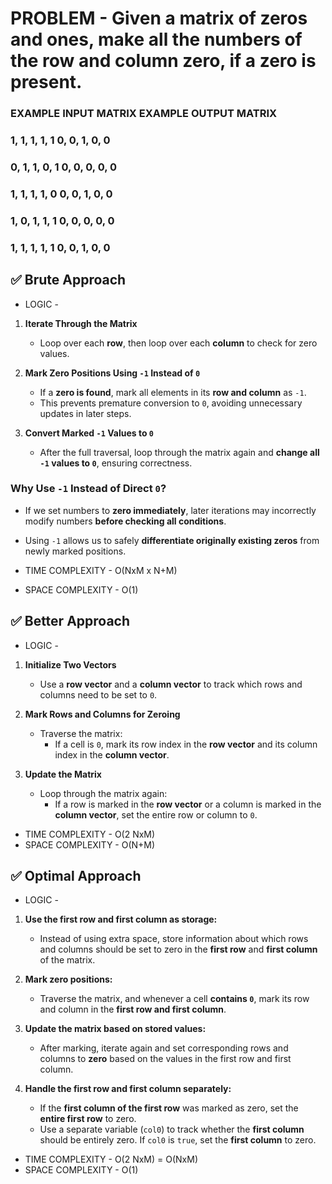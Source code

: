 # PROBLEM - Given a matrix of zeros and ones, make all the numbers of the row and column zero, if a zero is present.

###     EXAMPLE INPUT MATRIX      EXAMPLE OUTPUT MATRIX
###        1, 1, 1, 1, 1             0, 0, 1, 0, 0
###        0, 1, 1, 0, 1             0, 0, 0, 0, 0
###        1, 1, 1, 1, 0             0, 0, 1, 0, 0
###        1, 0, 1, 1, 1             0, 0, 0, 0, 0
###        1, 1, 1, 1, 1             0, 0, 1, 0, 0

## ✅ Brute Approach

- LOGIC - 

1. **Iterate Through the Matrix**  
   - Loop over each **row**, then loop over each **column** to check for zero values.

2. **Mark Zero Positions Using `-1` Instead of `0`**  
   - If a **zero is found**, mark all elements in its **row and column** as `-1`.  
   - This prevents premature conversion to `0`, avoiding unnecessary updates in later steps.

3. **Convert Marked `-1` Values to `0`**  
   - After the full traversal, loop through the matrix again and **change all `-1` values to `0`**, ensuring correctness.

### **Why Use `-1` Instead of Direct `0`?**  
- If we set numbers to **zero immediately**, later iterations may incorrectly modify numbers **before checking all conditions**.  
- Using `-1` allows us to safely **differentiate originally existing zeros** from newly marked positions.

- TIME COMPLEXITY - O(NxM x N+M)
- SPACE COMPLEXITY - O(1)

## ✅ Better Approach

- LOGIC - 

1. **Initialize Two Vectors**  
   - Use a **row vector** and a **column vector** to track which rows and columns need to be set to `0`.

2. **Mark Rows and Columns for Zeroing**  
   - Traverse the matrix:  
     - If a cell is `0`, mark its row index in the **row vector** and its column index in the **column vector**.

3. **Update the Matrix**  
   - Loop through the matrix again:  
     - If a row is marked in the **row vector** or a column is marked in the **column vector**, set the entire row or column to `0`.

- TIME COMPLEXITY - O(2 NxM)
- SPACE COMPLEXITY - O(N+M)

## ✅ Optimal Approach

- LOGIC -

1. **Use the first row and first column as storage:**  
   - Instead of using extra space, store information about which rows and columns should be set to zero in the **first row** and **first column** of the matrix.

2. **Mark zero positions:**  
   - Traverse the matrix, and whenever a cell **contains `0`**, mark its row and column in the **first row and first column**.

3. **Update the matrix based on stored values:**  
   - After marking, iterate again and set corresponding rows and columns to **zero** based on the values in the first row and first column.

4. **Handle the first row and first column separately:**  
   - If the **first column of the first row** was marked as zero, set the **entire first row** to zero.  
   - Use a separate variable (`col0`) to track whether the **first column** should be entirely zero. If `col0` is `true`, set the **first column** to zero.

- TIME COMPLEXITY - O(2 NxM) = O(NxM)
- SPACE COMPLEXITY - O(1)